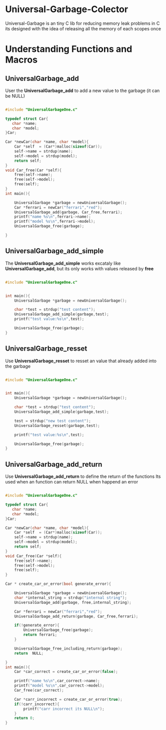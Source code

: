 

# Universal-Garbage-Colector
Universal-Garbage is an tiny C lib for reducing memory leak problems in C
its designed with the idea of releasing all the memory of each scopes once


# Understanding Functions and Macros


## UniversalGarbage_add
User the **UniversalGarbage_add** to add a new value to the garbage (it can be NULL)


~~~c

#include "UniversalGarbageOne.c"

typedef struct Car{
   char *name;
   char *model;
}Car;

Car *newCar(char *name, char *model){
    Car *self  = (Car*)malloc(sizeof(Car));
    self->name = strdup(name);
    self->model = strdup(model);
    return self;
}
void Car_free(Car *self){
    free(self->name);
    free(self->model);
    free(self);
}
int main(){

    UniversalGarbage *garbage = newUniversalGarbage();
    Car *ferrari = newCar("ferrari","red");
    UniversalGarbage_add(garbage, Car_free,ferrari);
    printf("name %s\n",ferrari->name);
    printf("model %s\n",ferrari->model);
    UniversalGarbage_free(garbage);

}


~~~

## UniversalGarbage_add_simple

The **UniversalGarbage_add_simple** works excataly like **UniversalGarbage_add**, but its only works
with values released by **free**


~~~c

#include "UniversalGarbageOne.c"


int main(){
    UniversalGarbage *garbage = newUniversalGarbage();

    char *test = strdup("test content");
    UniversalGarbage_add_simple(garbage,test);
    printf("test value:%s\n",test);

    UniversalGarbage_free(garbage);
}

~~~

## UniversalGarbage_resset
Use **UniversalGarbage_resset** to resset an value that already added into the garbage

~~~c

#include "UniversalGarbageOne.c"


int main(){
    UniversalGarbage *garbage = newUniversalGarbage();

    char *test = strdup("test content");
    UniversalGarbage_add_simple(garbage,test);

    test = strdup("new test content");
    UniversalGarbage_resset(garbage,test);

    printf("test value:%s\n",test);

    UniversalGarbage_free(garbage);
}


~~~

## UniversalGarbage_add_return
Use **UniversalGarbage_add_return** to define the return of the functions
Its used when an function can return NULL when happend an error


~~~c

#include "UniversalGarbageOne.c"

typedef struct Car{
   char *name;
   char *model;
}Car;

Car *newCar(char *name, char *model){
    Car *self  = (Car*)malloc(sizeof(Car));
    self->name = strdup(name);
    self->model = strdup(model);
    return self;
}
void Car_free(Car *self){
    free(self->name);
    free(self->model);
    free(self);
}

Car * create_car_or_error(bool generate_error){

    UniversalGarbage *garbage = newUniversalGarbage();
    char *internal_string = strdup("internal string");
    UniversalGarbage_add(garbage, free,internal_string);

    Car *ferrari = newCar("ferrari","red");
    UniversalGarbage_add_return(garbage, Car_free,ferrari);

    if(!generate_error){
        UniversalGarbage_free(garbage);
        return ferrari;
    }

    UniversalGarbage_free_including_return(garbage);
    return  NULL;

}
int main(){
    Car *car_correct = create_car_or_error(false);

    printf("name %s\n",car_correct->name);
    printf("model %s\n",car_correct->model);
    Car_free(car_correct);

    Car *carr_incorrect = create_car_or_error(true);
    if(!carr_incorrect){
        printf("carr incorrect its NULL\n");
    }
    return 0;
}


~~~
